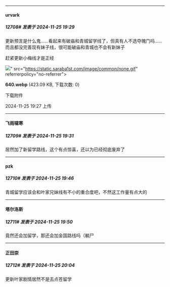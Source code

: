 ﻿
*****

####  urvark  
##### 12708#       发表于 2024-11-25 19:29

更新预言是什么鬼……看起来有破庙和青城留学线了，但真有人不选夺魄门吗……而且都没完善现有妹子线，很可能破庙和青城也不会有新妹子

赶紧更新小梅线才是正经

<img src="https://img.saraba1st.com/forum/202411/25/192728c4zudd717zteb91u.webp" referrerpolicy="no-referrer">" src="https://static.saraba1st.com/image/common/none.gif" referrerpolicy="no-referrer">

<strong>640.webp</strong> (423.09 KB, 下载次数: 0)

下载附件

2024-11-25 19:27 上传

*****

####  飞雨啸寒  
##### 12709#       发表于 2024-11-25 19:31

居然加了新留学路线，这个有点惊喜，还以为已经彻底废弃了


*****

####  pzk  
##### 12710#       发表于 2024-11-25 19:46

青城留学应该会和叶家兄妹线有不小的重合度吧，不然这工作量有点大的


*****

####  塔尔洛斯  
##### 12711#       发表于 2024-11-25 19:50

竟然还会加留学，那还会加金国路线吗（躺尸


*****

####  正田崇  
##### 12712#       发表于 2024-11-25 20:04

更新叶家剧情居然不是去点苍留学

